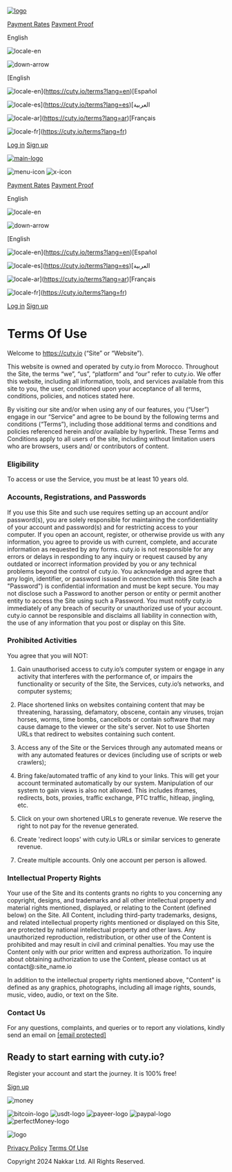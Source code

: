 [![logo](https://cdn.cuty.io/images/shared/logo.svg)](https://cuty.io/)

[Payment Rates](https://cuty.io/payout-rates) [Payment Proof](https://cuty.io/payment-proof)

English

![locale-en](https://cdn.cuty.io/images/shared/locale-en.png)

![down-arrow](https://cdn.cuty.io/images/shared/arrow-down.svg)

[English

![locale-en](https://cdn.cuty.io/images/shared/locale-en.png)](https://cuty.io/terms?lang=en)[Español

![locale-es](https://cdn.cuty.io/images/shared/locale-es.png)](https://cuty.io/terms?lang=es)[العربية

![locale-ar](https://cdn.cuty.io/images/shared/locale-ar.png)](https://cuty.io/terms?lang=ar)[Français

![locale-fr](https://cdn.cuty.io/images/shared/locale-fr.png)](https://cuty.io/terms?lang=fr)

[Log in](https://cuty.io/login) [Sign up](https://cuty.io/register)

[![main-logo](https://cdn.cuty.io/images/shared/logo.svg)](https://cuty.io/)

![menu-icon](https://cdn.cuty.io/images/shared/burger.svg) ![x-icon](https://cdn.cuty.io/images/shared/x.svg)

[Payment Rates](https://cuty.io/payout-rates) [Payment Proof](https://cuty.io/payment-proof)

English

![locale-en](https://cdn.cuty.io/images/shared/locale-en.png)

![down-arrow](https://cdn.cuty.io/images/shared/arrow-down.svg)

[English

![locale-en](https://cdn.cuty.io/images/shared/locale-en.png)](https://cuty.io/terms?lang=en)[Español

![locale-es](https://cdn.cuty.io/images/shared/locale-es.png)](https://cuty.io/terms?lang=es)[العربية

![locale-ar](https://cdn.cuty.io/images/shared/locale-ar.png)](https://cuty.io/terms?lang=ar)[Français

![locale-fr](https://cdn.cuty.io/images/shared/locale-fr.png)](https://cuty.io/terms?lang=fr)

[Log in](https://cuty.io/login) [Sign up](https://cuty.io/register)

Terms Of Use
============

Welcome to https://cuty.io (“Site” or “Website”).

This website is owned and operated by cuty.io from Morocco. Throughout the Site, the terms “we”, “us”, “platform” and “our” refer to cuty.io. We offer this website, including all information, tools, and services available from this site to you, the user, conditioned upon your acceptance of all terms, conditions, policies, and notices stated here.

By visiting our site and/or when using any of our features, you (“User”) engage in our “Service” and agree to be bound by the following terms and conditions (“Terms”), including those additional terms and conditions and policies referenced herein and/or available by hyperlink. These Terms and Conditions apply to all users of the site, including without limitation users who are browsers, users and/ or contributors of content.

### Eligibility

To access or use the Service, you must be at least 10 years old.

### Accounts, Registrations, and Passwords

If you use this Site and such use requires setting up an account and/or password(s), you are solely responsible for maintaining the confidentiality of your account and password(s) and for restricting access to your computer. If you open an account, register, or otherwise provide us with any information, you agree to provide us with current, complete, and accurate information as requested by any forms. cuty.io is not responsible for any errors or delays in responding to any inquiry or request caused by any outdated or incorrect information provided by you or any technical problems beyond the control of cuty.io. You acknowledge and agree that any login, identifier, or password issued in connection with this Site (each a "Password") is confidential information and must be kept secure. You may not disclose such a Password to another person or entity or permit another entity to access the Site using such a Password. You must notify cuty.io immediately of any breach of security or unauthorized use of your account. cuty.io cannot be responsible and disclaims all liability in connection with, the use of any information that you post or display on this Site.

### Prohibited Activities

You agree that you will NOT:

1. Gain unauthorised access to cuty.io’s computer system or engage in any activity that interferes with the performance of, or impairs the functionality or security of the Site, the Services, cuty.io’s networks, and computer systems;
    
2. Place shortened links on websites containing content that may be threatening, harassing, defamatory, obscene, contain any viruses, trojan horses, worms, time bombs, cancelbots or contain software that may cause damage to the viewer or the site's server. Not to use Shorten URLs that redirect to websites containing such content.
    
3. Access any of the Site or the Services through any automated means or with any automated features or devices (including use of scripts or web crawlers);
    
4. Bring fake/automated traffic of any kind to your links. This will get your account terminated automatically by our system. Manipulation of our system to gain views is also not allowed. This includes iframes, redirects, bots, proxies, traffic exchange, PTC traffic, hitleap, jingling, etc.
    
5. Click on your own shortened URLs to generate revenue. We reserve the right to not pay for the revenue generated.
    
6. Create 'redirect loops' with cuty.io URLs or similar services to generate revenue.
    
7. Create multiple accounts. Only one account per person is allowed.
    

### Intellectual Property Rights

Your use of the Site and its contents grants no rights to you concerning any copyright, designs, and trademarks and all other intellectual property and material rights mentioned, displayed, or relating to the Content (defined below) on the Site. All Content, including third-party trademarks, designs, and related intellectual property rights mentioned or displayed on this Site, are protected by national intellectual property and other laws. Any unauthorized reproduction, redistribution, or other use of the Content is prohibited and may result in civil and criminal penalties. You may use the Content only with our prior written and express authorization. To inquire about obtaining authorization to use the Content, please contact us at contact@:site\_name.io

In addition to the intellectual property rights mentioned above, "Content" is defined as any graphics, photographs, including all image rights, sounds, music, video, audio, or text on the Site.

### Contact Us

For any questions, complaints, and queries or to report any violations, kindly send an email on [\[email protected\]](https://cuty.io/cdn-cgi/l/email-protection)

Ready to start earning with cuty.io?
------------------------------------

Register your account and start the journey. It is 100% free!

[Sign up](https://cuty.io/register)

![money](https://cdn.cuty.io/images/public/money-tree.png)

![bitcoin-logo](https://cdn.cuty.io/images/public/bitcoin.png) ![usdt-logo](https://cdn.cuty.io/images/public/usdt.png) ![payeer-logo](https://cdn.cuty.io/images/public/payeer.png) ![paypal-logo](https://cdn.cuty.io/images/public/paypal.png) ![perfectMoney-logo](https://cdn.cuty.io/images/public/perfectMoney.png)

![logo](https://cdn.cuty.io/images/shared/logo.svg)

[Privacy Policy](https://cuty.io/privacy) [Terms Of Use](https://cuty.io/terms)

Copyright 2024 Nakkar Ltd. All Rights Reserved.